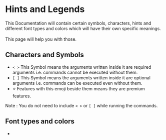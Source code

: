 # Hints and Legends

This Documentation will contain certain symbols, characters, hints and different font types and colors which will have their own specific meanings. \
\
This page will help you with those.

## Characters and Symbols

* `< >` This Symbol means the arguments written inside it are required arguments i.e. commands cannot be executed without them.
* `[ ]` This Symbol means the arguments written inside it are optional arguments i.e. commands can be executed even without them.
* :star: Features with this emoji beside them means they are premium features.

Note : You do not need to include  `< >` or `[ ]` while running the commands.

## Font types and colors

*


